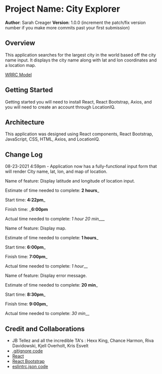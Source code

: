 # Project Name: City Explorer

**Author**: Sarah Creager
**Version**: 1.0.0 (increment the patch/fix version number if you make more commits past your first submission)

## Overview
<!-- Provide a high level overview of what this application is and why you are building it, beyond the fact that it's an assignment for this class. (i.e. What's your problem domain?) -->
This application searches for the largest city in the world based off the city name input. It displays the city name along with lat and lon coordinates and a location map.

[WRRC Model](./src/assets/WRRC.png)

## Getting Started
<!-- What are the steps that a user must take in order to build this app on their own machine and get it running? -->

Getting started you will need to install React, React Bootstrap, Axios, and you will need to create an account through LocationIQ. 

## Architecture
<!-- Provide a detailed description of the application design. What technologies (languages, libraries, etc) you're using, and any other relevant design information. -->

This application was designed using React components, React Bootstrap, JavaScript, CSS, HTML, Axios, and LocationIQ.

## Change Log
<!-- Use this area to document the iterative changes made to your application as each feature is successfully implemented. Use time stamps. Here's an example:

01-01-2001 4:59pm - Application now has a fully-functional express server, with a GET route for the location resource. -->

08-23-2021 4:59pm - Application now has a fully-functional input form that will render City name, lat, lon, and map of location. 

Name of feature: Display latitude and longitude of location input. 

Estimate of time needed to complete: __2 hours___

Start time: __4:22pm___

Finish time: ___6:00pm__

Actual time needed to complete: _1 hour 20 min____

Name of feature: Display map. 

Estimate of time needed to complete: __1 hours___

Start time: __6:00pm___

Finish time: __7:00pm___

Actual time needed to complete: _1 hour___


Name of feature: Display error message. 

Estimate of time needed to complete: __20 min___

Start time: __8:30pm___

Finish time: __9:00pm___

Actual time needed to complete: _30 min___


## Credit and Collaborations
<!-- Give credit (and a link) to other people or resources that helped you build this application. -->

* JB Tellez and all the incredible TA's : Hexx King, Chance Harmon, Riva Davidowski, Kjell Overholt, Kris Esvelt
* [.gitignore code](https://www.gitignore.io/api/node,linux,macos,windows,visualstudiocode)
* [React](https://reactjs.org/)
* [React Bootstrap](https://react-bootstrap.github.io/)
* [eslintrc.json code](https://github.com/codefellows/seattle-code-201d77/blob/main/configs/eslintrc.json)